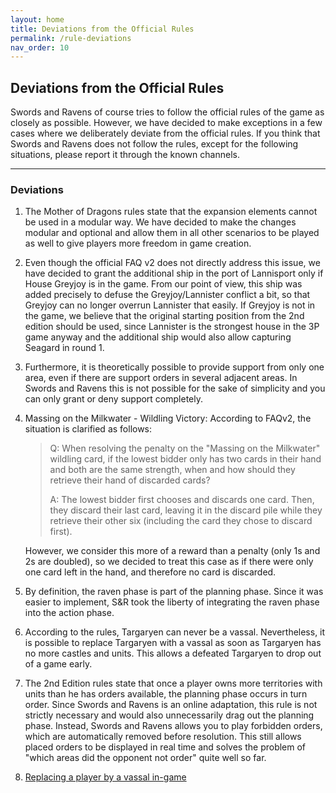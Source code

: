 ```yaml
---
layout: home
title: Deviations from the Official Rules
permalink: /rule-deviations
nav_order: 10
---
```


## Deviations from the Official Rules

Swords and Ravens of course tries to follow the official rules of the game as closely as possible.
However, we have decided to make exceptions in a few cases where we deliberately deviate from the official rules.
If you think that Swords and Ravens does not follow the rules, except for the following situations, please report it through the known channels.

---

### Deviations
1. The Mother of Dragons rules state that the expansion elements cannot be used in a modular way.
We have decided to make the changes modular and optional and allow them in all other scenarios to be played as well to give players more freedom in game creation.
2. Even though the official FAQ v2 does not directly address this issue, we have decided to grant the additional ship in the port of Lannisport only if House Greyjoy is in the game. From our point of view, this ship was added precisely to defuse the Greyjoy/Lannister conflict a bit, so that Greyjoy can no longer overrun Lannister that easily. If Greyjoy is not in the game, we believe that the original starting position from the 2nd edition should be used, since Lannister is the strongest house in the 3P game anyway and the additional ship would also allow capturing Seagard in round 1.
3. Furthermore, it is theoretically possible to provide support from only one area, even if there are support orders in several adjacent areas.
In Swords and Ravens this is not possible for the sake of simplicity and you can only grant or deny support completely.
4. Massing on the Milkwater - Wildling Victory:
   According to FAQv2, the situation is clarified as follows:
   
   >Q: When resolving the penalty on the "Massing on the Milkwater" wildling card, if the lowest bidder only has two cards in their hand and both are the same strength,
   >when and how should they retrieve their hand of discarded cards?
   >
   >A: The lowest bidder first chooses and discards one card. Then, they discard their last card,
   >leaving it in the discard pile while they retrieve their other six (including the card they chose to discard first).
   
   However, we consider this more of a reward than a penalty (only 1s and 2s are doubled), so we decided to treat this case as if there were only one card left in the hand, and therefore no card is discarded.
5. By definition, the raven phase is part of the planning phase. Since it was easier to implement, S&R took the liberty of integrating the raven phase into the action phase.
6. According to the rules, Targaryen can never be a vassal. Nevertheless, it is possible to replace Targaryen with a vassal as soon as Targaryen has no more castles and units. This allows a defeated Targaryen to drop out of a game early.
7. The 2nd Edition rules state that once a player owns more territories with units than he has orders available, the planning phase occurs in turn order. Since Swords and Ravens is an online adaptation, this rule is not strictly necessary and would also unnecessarily drag out the planning phase. Instead, Swords and Ravens allows you to play forbidden orders, which are automatically removed before resolution. This still allows placed orders to be displayed in real time and solves the problem of "which areas did the opponent not order" quite well so far.
8. [Replacing a player by a vassal in-game](https://faq.swordsandravens.net/vassals#replacing-a-player-by-a-vassal-in-game)

